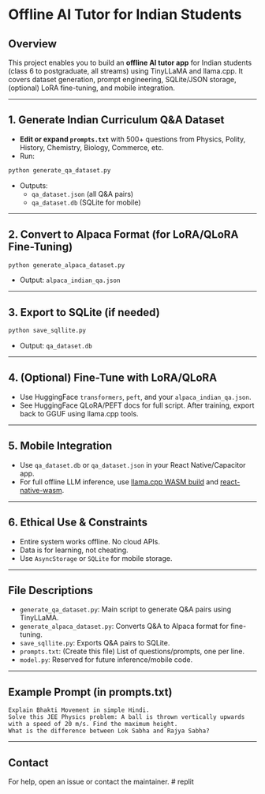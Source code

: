 # Offline AI Tutor for Indian Students

## Overview
This project enables you to build an **offline AI tutor app** for Indian students (class 6 to postgraduate, all streams) using TinyLLaMA and llama.cpp. It covers dataset generation, prompt engineering, SQLite/JSON storage, (optional) LoRA fine-tuning, and mobile integration.

---

## 1. Generate Indian Curriculum Q&A Dataset

- **Edit or expand `prompts.txt`** with 500+ questions from Physics, Polity, History, Chemistry, Biology, Commerce, etc.
- Run:

```bash
python generate_qa_dataset.py
```
- Outputs:
  - `qa_dataset.json` (all Q&A pairs)
  - `qa_dataset.db` (SQLite for mobile)

---

## 2. Convert to Alpaca Format (for LoRA/QLoRA Fine-Tuning)

```bash
python generate_alpaca_dataset.py
```
- Output: `alpaca_indian_qa.json`

---

## 3. Export to SQLite (if needed)

```bash
python save_sqllite.py
```
- Output: `qa_dataset.db`

---

## 4. (Optional) Fine-Tune with LoRA/QLoRA

- Use HuggingFace `transformers`, `peft`, and your `alpaca_indian_qa.json`.
- See HuggingFace QLoRA/PEFT docs for full script. After training, export back to GGUF using llama.cpp tools.

---

## 5. Mobile Integration

- Use `qa_dataset.db` or `qa_dataset.json` in your React Native/Capacitor app.
- For full offline LLM inference, use [llama.cpp WASM build](https://github.com/ggerganov/llama.cpp/tree/master/examples/wasm) and [react-native-wasm](https://github.com/kripod/react-native-wasm).

---

## 6. Ethical Use & Constraints

- Entire system works offline. No cloud APIs.
- Data is for learning, not cheating.
- Use `AsyncStorage` or `SQLite` for mobile storage.

---

## File Descriptions
- `generate_qa_dataset.py`: Main script to generate Q&A pairs using TinyLLaMA.
- `generate_alpaca_dataset.py`: Converts Q&A to Alpaca format for fine-tuning.
- `save_sqllite.py`: Exports Q&A pairs to SQLite.
- `prompts.txt`: (Create this file) List of questions/prompts, one per line.
- `model.py`: Reserved for future inference/mobile code.

---

## Example Prompt (in prompts.txt)
```
Explain Bhakti Movement in simple Hindi.
Solve this JEE Physics problem: A ball is thrown vertically upwards with a speed of 20 m/s. Find the maximum height.
What is the difference between Lok Sabha and Rajya Sabha?
```

---

## Contact
For help, open an issue or contact the maintainer. # replit
